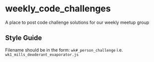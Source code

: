 # weekly_code_challenges
A place to post code challenge solutions for our weekly meetup group

## Style Guide  
Filename should be in the form: `wk#_person_challenge` i.e. `wk1_mills_deoderant_evaporator.js`
